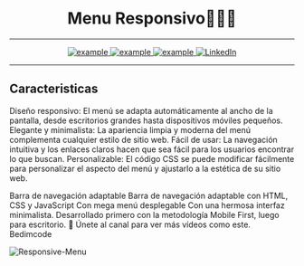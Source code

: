 <h1 align="center" background-color="white">Menu Responsivo👨🏻‍💻</h1>
<hr>
<!--<img src="https://user-images.githubusercontent.com/73097560/115834477-dbab4500-a447-11eb-908a-139a6edaec5c.gif">-->
<p align ="center">
  <a  href="https://ifeanyi-nneji.netlify.app" target="_blank">
    <img src="https://img.shields.io/badge/My_Website-000000?style=for-the-badge&logo=Microsoft-edge&logoColor=white" alt="example"/>
  </a>
  <a href="https://ifeanyinneji.hashnode.dev/" target="_blank">
      <img src="https://img.shields.io/badge/Hashnode-2962FF?style=for-the-badge&logo=hashnode&logoColor=white" alt="example"/>
  </a>	
  <a href="mailto:ifeanyinneji777@gmail.com?subject=Feedback%20From%20Github&body=Hello," target="_blank">
    <img src="https://img.shields.io/badge/Gmail-D14836?style=for-the-badge&logo=gmail&logoColor=white" alt="example"/>
  </a>
   <a href="https://www.linkedin.com/in/ifeanyi-nneji-719989235" target="_blank">
    <img alt="LinkedIn" src="https://img.shields.io/badge/LinkedIn-0077B5?style=for-the-badge&logo=linkedin&logoColor=white">
  </a>   
 
  </a>  
<hr>
<h2>Caracteristicas</h2>



Diseño responsivo: El menú se adapta automáticamente al ancho de la pantalla, desde escritorios grandes hasta dispositivos móviles pequeños.
Elegante y minimalista: La apariencia limpia y moderna del menú complementa cualquier estilo de sitio web.
Fácil de usar: La navegación intuitiva y los enlaces claros hacen que sea fácil para los usuarios encontrar lo que buscan.
Personalizable: El código CSS se puede modificar fácilmente para personalizar el aspecto del menú y ajustarlo a la estética de su sitio web.




Barra de navegación adaptable
Barra de navegación adaptable con HTML, CSS y JavaScript
Con mega menú desplegable
Con una hermosa interfaz minimalista.
Desarrollado primero con la metodología Mobile First, luego para escritorio.
💙 Únete al canal para ver más vídeos como este. Bedimcode

![Responsive-Menu](https://github.com/user-attachments/assets/5060da9a-2281-4188-86ea-683b34647037)

